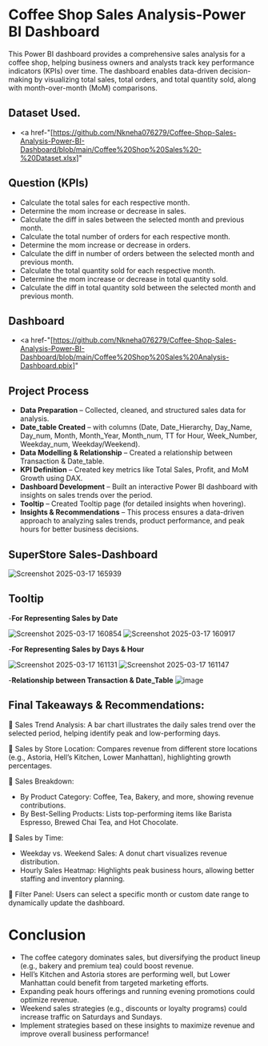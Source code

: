 # Coffee Shop Sales Analysis-Power BI Dashboard
This Power BI dashboard provides a comprehensive sales analysis for a coffee shop, helping business owners and analysts track key performance indicators (KPIs) over time. The dashboard enables data-driven decision-making by visualizing total sales, total orders, and total quantity sold, along with month-over-month (MoM) comparisons.
## Dataset Used.
- <a href-"[https://github.com/Nkneha076279/Coffee-Shop-Sales-Analysis-Power-BI-Dashboard/blob/main/Coffee%20Shop%20Sales%20-%20Dataset.xlsx]"

## Question (KPIs)  
- Calculate the total sales for each respective month.
- Determine the mom increase or decrease in sales. 
- Calculate the diff in sales between the selected month and previous month. 
- Calculate the total number of orders for each respective month.
- Determine the mom increase or decrease in orders.
- Calculate the diff in number of orders between the selected month and previous month. 
- Calculate the total quantity sold for each respective month.
- Determine the mom increase or decrease in total quantity sold.
- Calculate the diff in total quantity sold between the selected month and previous month.

## Dashboard
- <a href-"[https://github.com/Nkneha076279/Coffee-Shop-Sales-Analysis-Power-BI-Dashboard/blob/main/Coffee%20Shop%20Sales%20Analysis-Dashboard.pbix]"

## Project Process
- **Data Preparation** – Collected, cleaned, and structured sales data for analysis.
- **Date_table Created** – with columns (Date, Date_Hierarchy, Day_Name, Day_num, Month, Month_Year, Month_num, TT for Hour, Week_Number, Weekday_num, Weekday/Weekend).
- **Data Modelling & Relationship** – Created  a relationship between Transaction & Date_table.
- **KPI Definition** – Created key metrics like Total Sales, Profit, and MoM Growth using DAX.
- **Dashboard Development** – Built an interactive Power BI dashboard with insights on sales trends over the period.
- **Tooltip** – Created Tooltip page (for detailed insights when hovering).
- **Insights & Recommendations** – This process ensures a data-driven approach to analyzing sales trends, product performance, and peak hours for better business decisions.

## SuperStore Sales-Dashboard
![Screenshot 2025-03-17 165939](https://github.com/user-attachments/assets/3b53ba5f-3a9e-41ba-8782-8f283a0c04cc)

## Tooltip
-**For Representing Sales by Date**

![Screenshot 2025-03-17 160854](https://github.com/user-attachments/assets/945c5b8f-7df6-4e5f-96af-7864ff64ef42)
![Screenshot 2025-03-17 160917](https://github.com/user-attachments/assets/427a5597-b305-49d5-bf78-eff4fe000393)


-**For Representing Sales by Days & Hour**

![Screenshot 2025-03-17 161131](https://github.com/user-attachments/assets/fee2b124-c38d-461d-b30f-37927ab6456a) 
![Screenshot 2025-03-17 161147](https://github.com/user-attachments/assets/df1efb0a-09b0-49b1-b250-9318464b4d16)


-**Relationship between Transaction & Date_Table**
![image](https://github.com/user-attachments/assets/3308eb76-887e-4458-80d0-423fc01a2f19)

## Final Takeaways & Recommendations:
🔹 Sales Trend Analysis: A bar chart illustrates the daily sales trend over the selected period, helping identify peak and low-performing days.

🔹 Sales by Store Location: Compares revenue from different store locations (e.g., Astoria, Hell’s Kitchen, Lower Manhattan), highlighting growth percentages.

🔹 Sales Breakdown:
- By Product Category: Coffee, Tea, Bakery, and more, showing revenue contributions.
- By Best-Selling Products: Lists top-performing items like Barista Espresso, Brewed Chai Tea, and Hot Chocolate.

🔹 Sales by Time:
- Weekday vs. Weekend Sales: A donut chart visualizes revenue distribution.
- Hourly Sales Heatmap: Highlights peak business hours, allowing better staffing and inventory planning.

🔹 Filter Panel: Users can select a specific month or custom date range to dynamically update the dashboard.

# Conclusion 
- The coffee category dominates sales, but diversifying the product lineup (e.g., bakery and premium tea) could boost revenue.
- Hell’s Kitchen and Astoria stores are performing well, but Lower Manhattan could benefit from targeted marketing efforts.
- Expanding peak hours offerings and running evening promotions could optimize revenue.
- Weekend sales strategies (e.g., discounts or loyalty programs) could increase traffic on Saturdays and Sundays.
- Implement strategies based on these insights to maximize revenue and improve overall business performance!



